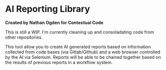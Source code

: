 # AI Reporting Library
**Created by Nathan Ogden for Contextual Code**

This is still a WIP. I'm currently cleaning up and consoladating code from other repositories.

This tool allow you to create AI generated reports based on information collected from code bases (via Gitlab/Github) and a web browser controlled by the AI via Selenium. Reports will be able to be chained together based on the results of previous reports in a workflow system.